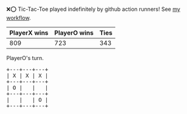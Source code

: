 :x::o: Tic-Tac-Toe played indefinitely by github action runners! See [my workflow](.github/workflows/play.yaml).

|PlayerX wins|PlayerO wins|Ties|
|-|-|-|
|809|723|343|

PlayerO's turn.

<pre>
+---+---+---+
| X | X | X |
+---+---+---+
| O |   |   |
+---+---+---+
|   |   | O |
+---+---+---+
</pre>